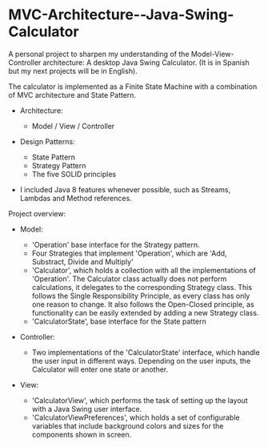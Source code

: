 # MVC-Architecture--Java-Swing-Calculator
A personal project to sharpen my understanding of the Model-View-Controller architecture: A desktop Java Swing Calculator. 
(It is in Spanish but my next projects will be in English).

The calculator is implemented as a Finite State Machine with a combination of MVC architecture and State Pattern. 

* Architecture: 
  - Model / View / Controller
 
 * Design Patterns:
    - State Pattern
    - Strategy Pattern
    - The five SOLID principles
 
 * I included Java 8 features whenever possible, such as Streams, Lambdas and Method references. 



 
 Project overview: 
 
* Model:  
   - 'Operation' base interface for the Strategy pattern. 
   - Four Strategies that implement 'Operation', which are 'Add, Substract, Divide and Multiply'
   - 'Calculator', which holds a collection with all the implementations of 'Operation'. 
     The Calculator class actually does not perform calculations, it delegates to the corresponding Strategy class. 
     This follows the Single Responsibility Principle, as every class has only one reason to change. It also follows
     the Open-Closed principle, as functionality can be easily extended by adding a new Strategy class.
   - 'CalculatorState', base interface for the State pattern  

* Controller: 
   - Two implementations of the 'CalculatorState' interface, which handle the user input in different ways. 
    Depending on the user inputs, the Calculator will enter one state or another. 
  
* View: 
   - 'CalculatorView', which performs the task of setting up the layout with a Java Swing user interface.  
   - 'CalculatorViewPreferences', which holds a set of configurable variables that include background colors
     and sizes for the components shown in screen. 
 
